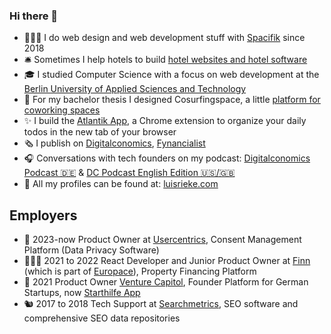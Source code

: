 ### Hi there 👋

- 🙇🏻‍♂️ I do web design and web development stuff with [Spacifik](https://spacifik.de/) since 2018
- 🛎️ Sometimes I help hotels to build [hotel websites and hotel software](https://hotelagentur.digital/)
- 🎓 I studied Computer Science with a focus on web development at the [Berlin University of Applied Sciences and Technology](https://www.bht-berlin.de/b-mi)
- 🌊 For my bachelor thesis I designed Cosurfingspace, a little [platform for coworking spaces](https://www.cosurfingspace.com/)
- ✨ I build the [Atlantik App](http://atlantik.app/), a Chrome extension to organize your daily todos in the new tab of your browser
- 🗞️ I publish on [Digitalconomics](https://digitalconomics.de/), [Fynancialist](https://fynancialist.de/)
- 🎧 Conversations with tech founders on my podcast: [Digitalconomics Podcast 🇩🇪](https://digitalconomics.de/podcast/) & [DC Podcast English Edition 🇺🇸/🇬🇧](https://digitalconomics.de/digitalconomics-podcast-english-edition/)
- 🍻 All my profiles can be found at: [luisrieke.com](https://luisrieke.com/)

## Employers

- 🍪 2023-now Product Owner at [Usercentrics](https://usercentrics.com/), Consent Management Platform (Data Privacy Software) 
- 🧑🏻‍💻 2021 to 2022 React Developer and Junior Product Owner at [Finn](https://meinfinn.de/) (which is part of [Europace](https://europace.de/)), Property Financing Platform
- 🌱 2021 Product Owner [Venture Capitol](https://venturecapitol.de/), Founder Platform for German Startups, now [Starthilfe App](https://starthilfe.app/)
- 🐿️ 2017 to 2018 Tech Support at [Searchmetrics](https://www.searchmetrics.com/), SEO software and comprehensive SEO data repositories
